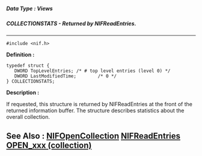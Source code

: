 ##### Data Type : Views
##### COLLECTIONSTATS - Returned by NIFReadEntries.
---
```
#include <nif.h>
```

**Definition :**
```
typedef struct {
   DWORD TopLevelEntries; /* # top level entries (level 0) */
   DWORD LastModifiedTime;        /* 0 */
} COLLECTIONSTATS;
```

**Description :**

If requested, this structure is returned by NIFReadEntries at the front of the returned information buffer.  The structure describes statistics about the overall collection.


**See Also :**
[NIFOpenCollection](/domino-c-api-docs/reference/Func/NIFOpenCollection)
[NIFReadEntries](/domino-c-api-docs/reference/Func/NIFReadEntries)
[OPEN_xxx (collection)](/domino-c-api-docs/reference/Symb/OPEN_xxx (collection))
---
